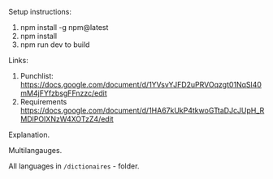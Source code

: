 Setup instructions:

1. npm install -g npm@latest
2. npm install
3. npm run dev to build

Links:
1. Punchlist: https://docs.google.com/document/d/1YVsvYJFD2uPRVOqzgt01NqSl40mM4jFYfzbsgFFnzzc/edit
2. Requirements https://docs.google.com/document/d/1HA67kUkP4tkwoGTtaDJcJUpH_RMDlPOIXNzW4XOTzZ4/edit


Explanation.

Multilangauges.

All languages in `/dictionaires` - folder.

